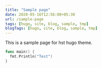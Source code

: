 ```yaml
---
title: "Sample page"
date: 2020-05-16T12:56:08+05:30
url: /sample-page
tags: [hugo, site, blog, sample, tmp]
blogTags: [hugo, site, blog, sample, tmp]
---
```


This is a sample page for hst hugo theme.

```go
func main() {
  fmt.Println("Test")
}
```
